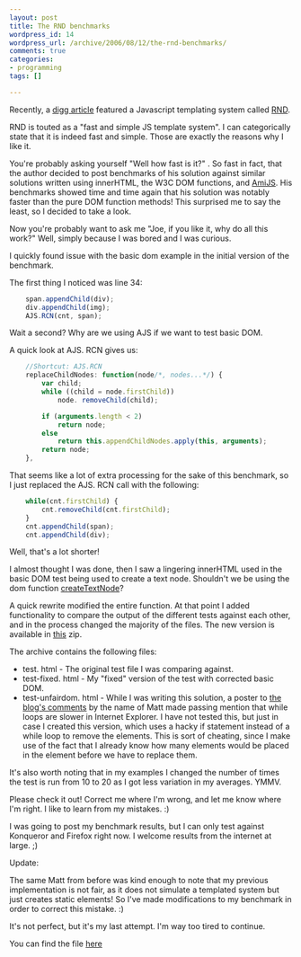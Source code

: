 ```yaml
---
layout: post
title: The RND benchmarks
wordpress_id: 14
wordpress_url: /archive/2006/08/12/the-rnd-benchmarks/
comments: true
categories:
- programming
tags: []

---
```

Recently, a [digg article](https://www.digg.com/programming/JavaScript_templating_system_Display_HTML_blazingly_fast "JavaScript templating system - Display HTML blazingly fast") featured a Javascript templating system called [RND](https://amix.dk/index.py/permanentLink?id=161 "RND - fast and simple JS template system").

RND is touted as a "fast and simple JS template system". I can categorically state that it is indeed fast and simple. Those are exactly the reasons why I like it.

You're probably asking yourself "Well how fast is it?" . So fast in fact, that the author decided to post benchmarks of his solution against similar solutions written using innerHTML, the W3C DOM functions, and [AmiJS](https://orangoo.com/labs/?page_id=39 "AmiJS"). His benchmarks showed time and time again that his solution was notably faster than the pure DOM function methods! This surprised me to say the least, so I decided to take a look.

<!--more-->

Now you're probably want to ask me "Joe, if you like it, why do all this work?" Well, simply because I was bored and I was curious.

I quickly found issue with the basic dom example in the initial version of the benchmark.

The first thing I noticed was line 34:

```javascript
    span.appendChild(div);
    div.appendChild(img);
    AJS.RCN(cnt, span);
```

Wait a second? Why are we using AJS if we want to test basic DOM.

A quick look at AJS. RCN gives us:

```javascript
    //Shortcut: AJS.RCN
    replaceChildNodes: function(node/*, nodes...*/) {
        var child;
        while ((child = node.firstChild))
            node. removeChild(child);

        if (arguments.length < 2)
            return node;
        else
            return this.appendChildNodes.apply(this, arguments);
        return node;
    },
```

That seems like a lot of extra processing for the sake of this benchmark, so I just replaced the AJS. RCN call with the following:

```javascript
    while(cnt.firstChild) {
        cnt.removeChild(cnt.firstChild);
    }
    cnt.appendChild(span);
    cnt.appendChild(div);
```

Well, that's a lot shorter!

I almost thought I was done, then I saw a lingering innerHTML used in the basic DOM test being used to create a text node. Shouldn't we be using the dom function [createTextNode](https://www.quirksmode.org/dom/w3c_core.html#fourmethods "createTextNode()")?

A quick rewrite modified the entire function. At that point I added functionality to compare the output of the different tests against each other, and in the process changed the majority of the files. The new version is available in [this](/images/posts/2006/08/html_rnd_benchmark-updated.zip "benchmark-updated.zip") zip.

The archive contains the following files:

- test. html - The original test file I was comparing against.
- test-fixed. html - My "fixed" version of the test with corrected basic DOM.
- test-unfairdom. html - While I was writing this solution, a poster to [the blog's comments](https://amix.dk/index.py/permanentLink?id=161 "amix.dk : RND - fast and simple JS template system") by the name of Matt made passing mention that while loops are slower in Internet Explorer. I have not tested this, but just in case I created this version, which uses a hacky if statement instead of a while loop to remove the elements. This is sort of cheating, since I make use of the fact that I already know how many elements would be placed in the element before we have to replace them.

It's also worth noting that in my examples I changed the number of times the test is run from 10 to 20 as I got less variation in my averages. YMMV.

Please check it out! Correct me where I'm wrong, and let me know where I'm right. I like to learn from my mistakes. :)

I was going to post my benchmark results, but I can only test against Konqueror and Firefox right now. I welcome results from the internet at large. ;)

Update:

The same Matt from before was kind enough to note that my previous implementation is not fair, as it does not simulate a templated system but just creates static elements! So I've made modifications to my benchmark in order to correct this mistake. :)

It's not perfect, but it's my last attempt. I'm way too tired to continue.

You can find the file [here](/images/posts/2006/08/html_rnd_benchmark-updated2.zip "html_rnd_benchmark-updated2.zip")
